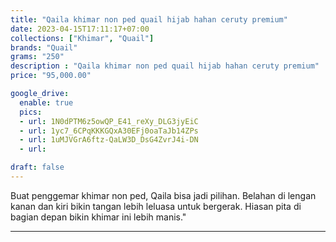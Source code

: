 ```yaml
---
title: "Qaila khimar non ped quail hijab hahan ceruty premium"
date: 2023-04-15T17:11:17+07:00
collections: ["Khimar", "Quail"]
brands: "Quail"
grams: "250"
description : "Qaila khimar non ped quail hijab hahan ceruty premium"
price: "95,000.00"

google_drive:
  enable: true
  pics:
  - url: 1N0dPTM6z5owQP_E41_reXy_DLG3jyEiC
  - url: 1yc7_6CPqKKKGQxA30EFj0oaTaJb14ZPs
  - url: 1uMJVGrA6ftz-QaLW3D_DsG4ZvrJ4i-DN
  - url: 

draft: false
---
```


Buat penggemar khimar non ped, Qaila bisa jadi pilihan. Belahan di lengan kanan dan kiri bikin tangan lebih leluasa untuk bergerak. Hiasan pita di bagian depan bikin khimar ini lebih manis."

-------------      
  
